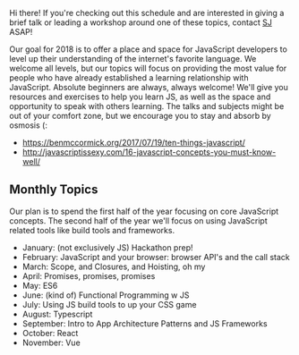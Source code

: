 Hi there! If you're checking out this schedule and are interested in giving a brief talk or leading a workshop around one of these topics, contact [SJ](http://twitter.com/superissarah) ASAP! 

Our goal for 2018 is to offer a place and space for JavaScript developers to level up their understanding of the internet's favorite language. We welcome all levels, but our topics will focus on providing the most value for people who have already established a learning relationship with JavaScript. Absolute beginners are always, always welcome! We'll give you resources and exercises to help you learn JS, as well as the space and opportunity to speak with others learning. The talks and subjects might be out of your comfort zone, but we encourage you to stay and absorb by osmosis (:


- https://benmccormick.org/2017/07/19/ten-things-javascript/
- http://javascriptissexy.com/16-javascript-concepts-you-must-know-well/


## Monthly Topics
Our plan is to spend the first half of the year focusing on core JavaScript concepts. The second half of the year we'll focus on using JavaScript related tools like build tools and frameworks.

- January: (not exclusively JS) Hackathon prep!
- February: JavaScript and your browser: browser API's and the call stack
- March: Scope, and Closures, and Hoisting, oh my
- April: Promises, promises, promises
- May: ES6
- June: (kind of) Functional Programming w JS
- July: Using JS build tools to up your CSS game
- August: Typescript
- September: Intro to App Architecture Patterns and JS Frameworks
- October: React 
- November: Vue